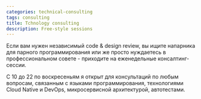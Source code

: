 ```yaml
---
categories: technical-consulting
tags: consulting
title: Tchnology consulting
description: Free-style sessions
---
```

Если вам нужен независимый code & design review, вы ищите напарника для парного программирования или же просто нуждаетесь в профессиональном совете - приходите на еженедельные консалтинг-сессии. 

С 10 до 22 по воскресеньям я открыт для консультаций по любым вопросам, связанным с языками программирования, технологиями Cloud Native и DevOps, микросервисной архитектурой, автотестами. 
